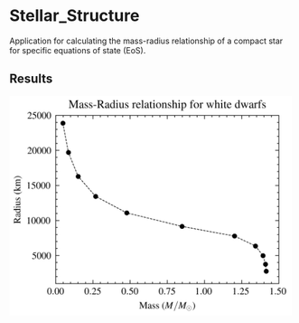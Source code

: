 # Stellar_Structure

Application for calculating the mass-radius relationship of a compact star for specific equations of state (EoS).


## Results

<p>
<img src="https://github.com/DerkNiessink/Stellar_Structure/blob/main/figs/Mass-Radius.png" width="500">
</p>
